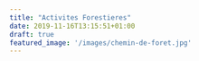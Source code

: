 ```yaml
---
title: "Activites Forestieres"
date: 2019-11-16T13:15:51+01:00
draft: true
featured_image: '/images/chemin-de-foret.jpg'
---
```


